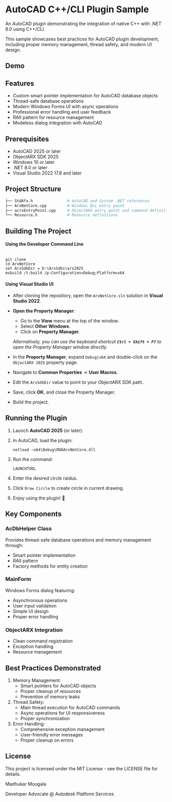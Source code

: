 # AutoCAD C++/CLI Plugin Sample

An  AutoCAD plugin demonstrating the integration of native C++ with .NET 8.0 using C++/CLI. 

This sample showcases best practices for AutoCAD plugin development, including proper memory management, thread safety, and modern UI design.

## Demo



## Features

- Custom smart pointer implementation for AutoCAD database objects
- Thread-safe database operations
- Modern Windows Forms UI with async operations
- Professional error handling and user feedback
- RAII pattern for resource management
- Modeless dialog integration with AutoCAD

## Prerequisites

- AutoCAD 2025 or later
- ObjectARX SDK 2025
- Windows 10 or later
- .NET 8.0  or later
- Visual Studio 2022 17.8 and later

## Project Structure

```bash
├── StdAfx.h               # AutoCAD and System .NET references
├── ArxNetCore.cpp         # Windows DLL entry point
├── acrxEntryPoint.cpp     # ObjectARX entry point and command definition
└── Resource.h             # Resource definitions
```

## Building The Project

#### Using the Developer Command Line

```batch

git clone 
cd ArxNetCore
set ArxSdkDir = D:\ArxSdks\arx2025
msbuild /t:build /p:Configuration=Debug;Platform=x64

```

#### Using Visual Studio UI

- After cloning the repository, open the `ArxNetCore.sln` solution in **Visual Studio 2022**.

- **Open the Property Manager**:
  
  - Go to the **View** menu at the top of the window.
  - Select **Other Windows**.
  - Click on **Property Manager**.
  
  *Alternatively, you can use the keyboard shortcut **`Ctrl + Shift + F7`** to open the Property Manager window directly.*

- In the **Property Manager**, expand `Debug|x64` and double-click on the `ObjectARX 2025` property page.

- Navigate to **Common Properties** → **User Macros**.

- Edit the `ArxSdkDir` value to point to your ObjectARX SDK path.

- Save, click **OK**, and close the Property Manager.

- Build the project.

## Running the Plugin

1. Launch **AutoCAD 2025** (or later).

2. In AutoCAD, load the plugin:
   
   `netload ~x64\Debug\MADArxNetCore.dll`

3. Run the command:
   
   `LAUNCHTOOL`

4. Enter the desired circle raidus.

5. Click `Draw Circle` to create circle in current drawing.

6. Enjoy using the plugin! 🙂



## Key Components

### AcDbHelper Class

Provides thread-safe database operations and memory management through:

- Smart pointer implementation
- RAII pattern
- Factory methods for entity creation

### MainForm

Windows Forms dialog featuring:

- Asynchronous operations
- User input validation
- Simple UI design
- Proper error handling

### ObjectARX Integration

- Clean command registration
- Exception handling
- Resource management

## Best Practices Demonstrated

1. Memory Management:
   - Smart pointers for AutoCAD objects
   - Proper cleanup of resources
   - Prevention of memory leaks
2. Thread Safety:
   - Main thread execution for AutoCAD commands
   - Async operations for UI responsiveness
   - Proper synchronization
3. Error Handling:
   - Comprehensive exception management
   - User-friendly error messages
   - Proper cleanup on errors



## License

This project is licensed under the MIT License - see the LICENSE file for details.



Madhukar Moogala

Developer Advocate @ Autodesk Platform Services






